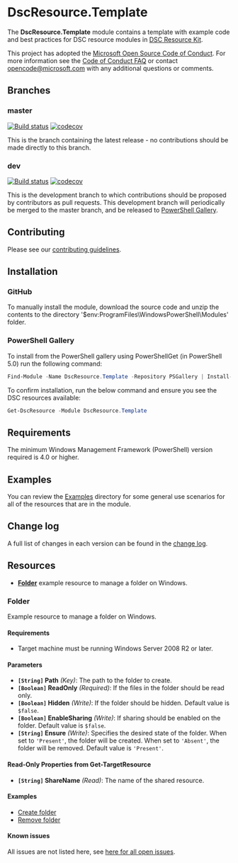 # DscResource.Template

The **DscResource.Template** module contains a template with example code and
best practices for DSC resource modules in
[DSC Resource Kit](https://github.com/PowerShell/DscResources).

This project has adopted the [Microsoft Open Source Code of Conduct](https://opensource.microsoft.com/codeofconduct/).
For more information see the [Code of Conduct FAQ](https://opensource.microsoft.com/codeofconduct/faq/)
or contact [opencode@microsoft.com](mailto:opencode@microsoft.com) with any additional
questions or comments.

## Branches

### master

[![Build status](https://ci.appveyor.com/api/projects/status/csmbpuwy8krymv05/branch/master?svg=true)](https://ci.appveyor.com/project/johlju/DscResource-Template/branch/master)
[![codecov](https://codecov.io/gh/johlju/DscResource.Template/branch/master/graph/badge.svg)](https://codecov.io/gh/johlju/DscResource.Template/branch/master)

This is the branch containing the latest release -
no contributions should be made directly to this branch.

### dev

[![Build status](https://ci.appveyor.com/api/projects/status/csmbpuwy8krymv05/branch/dev?svg=true)](https://ci.appveyor.com/project/johlju/DscResource-Template/branch/dev)
[![codecov](https://codecov.io/gh/johlju/DscResource.Template/branch/dev/graph/badge.svg)](https://codecov.io/gh/johlju/DscResource.Template/branch/dev)

This is the development branch
to which contributions should be proposed by contributors as pull requests.
This development branch will periodically be merged to the master branch,
and be released to [PowerShell Gallery](https://www.powershellgallery.com/).

## Contributing

Please see our [contributing guidelines](/CONTRIBUTING.md).

## Installation

### GitHub

To manually install the module,
download the source code and unzip the contents to the directory
'$env:ProgramFiles\WindowsPowerShell\Modules' folder.

### PowerShell Gallery

To install from the PowerShell gallery using PowerShellGet (in PowerShell 5.0)
run the following command:

```powershell
Find-Module -Name DscResource.Template -Repository PSGallery | Install-Module
```

To confirm installation, run the below command and ensure you see the
DSC resources available:

```powershell
Get-DscResource -Module DscResource.Template
```

## Requirements

The minimum Windows Management Framework (PowerShell) version required is 4.0
or higher.

## Examples

You can review the [Examples](/Examples) directory for some general use
scenarios for all of the resources that are in the module.

## Change log

A full list of changes in each version can be found in the [change log](CHANGELOG.md).

## Resources

* [**Folder**](#folder) example resource
  to manage a folder on Windows.

### Folder

Example resource to manage a folder on Windows.

#### Requirements

* Target machine must be running Windows Server 2008 R2 or later.

#### Parameters

* **`[String]` Path** _(Key)_: The path to the folder to create.
* **`[Boolean]` ReadOnly** _(Required)_: If the files in the folder should be
  read only.
* **`[Boolean]` Hidden** _(Write)_: If the folder should be hidden.
  Default value is `$false`.
* **`[Boolean]` EnableSharing** _(Write)_: If sharing should be enabled on the
  folder. Default value is `$false`.
* **`[String]` Ensure** _(Write)_: Specifies the desired state of the folder.
     When set to `'Present'`, the folder will be created. When set to `'Absent'`,
    the folder will be removed. Default value is `'Present'`.

#### Read-Only Properties from Get-TargetResource

* **`[String]` ShareName** _(Read)_: The name of the shared resource.

#### Examples

* [Create folder](/Examples/Resources/Folder/1-CreateFolder.ps1)
* [Remove folder](/Examples/Resources/Folder/2-RemoveFolder.ps1)

#### Known issues

All issues are not listed here, see [here for all open issues](https://github.com/johlju/DscResource.Template/issues?utf8=%E2%9C%93&q=is%3Aissue+is%3Aopen+Folder).
